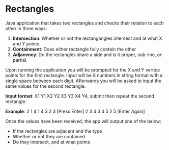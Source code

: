 # Rectangles

Java application that takes two rectangles and checks their relation to each other in three ways:
1. **Intersection**: Whether or not the rectangangles intersect and at what X and Y points
2. **Containment**: Does either rectangle fully contain the other
3. **Adjacency**: Do the rectangles share a side and is it proper, sub-line, or partial.

Upon running the application you will be prompted for the X and Y vertice points for the first rectangle. Input will be 8 numbers in string format with a single space between each digit. Afterwards you will be asked to input the same values for the second rectangle.

**Input format**: X1 Y1 X2 Y2 X3 Y3 X4 Y4, submit then repeat the second rectangle. 

**Example**: 2 1 4 1 4 3 2 3 [Press Enter] 2 3 4 3 4 5 2 5 [Enter Again]

Once the values have been received, the app will output one of the below: 
- If the rectangles are adjacent and the type
- Whether or not they are contained
- Do they intersect, and at what points
